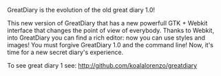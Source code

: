 GreatDiary is the evolution of the old great diary 1.0!

This new version of GreatDiary that has a new powerfull GTK + Webkit interface that changes the point of view of everybody. Thanks to Webkit, into GreatDiary you can find a rich editor: now you can use styles and images! You must forgive GreatDiary 1.0 and the command line! Now, it's time for a new secret diary's experience.

To see great diary 1 see: http://github.com/koalalorenzo/greatdiary